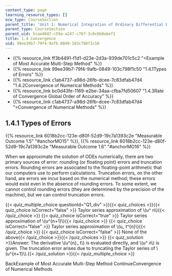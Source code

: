 ```yaml
---
content_type: page
learning_resource_types: []
ocw_type: CourseSection
parent_title: 'Unit 1: Numerical Integration of Ordinary Differential Equations'
parent_type: CourseSection
parent_uid: 5cae4847-c59a-a247-c767-3c0c6b0abef1
title: 1.4 Convergence
uid: 99ee39b7-79f4-9afb-0849-103c798f1c50
---
```


*   {{% resource_link ff3b4491-f1d1-d23e-2d3a-939de701c5c2 "\<Example of Most Accurate Multi-Step Method" %}}
*   {{% resource_link 99ee39b7-79f4-9afb-0849-103c798f1c50 "1.4.1Types of Errors" %}}
*   {{% resource_link c1ab4737-a98d-26fb-dcee-7c83dfab47d4 "1.4.2Convergence of Numerical Methods" %}}
*   {{% resource_link bc0d43fe-1169-e2be-34aa-cfba7fd50607 "1.4.3Rate of Convergence Global Order of Accuracy" %}}
*   {{% resource_link c1ab4737-a98d-26fb-dcee-7c83dfab47d4 "\>Convergence of Numerical Methods" %}}

1.4.1 Types of Errors
---------------------

{{% resource_link 6018b2cc-123e-d80f-52d9-19c7a1393c2e "Measurable Outcome 1.5" "#anchorMO15" %}}, {{% resource_link 6018b2cc-123e-d80f-52d9-19c7a1393c2e "Measurable Outcome 1.6" "#anchorMO16" %}}

When we approximate the solution of ODEs numerically, there are two primary sources of error: rounding (or floating point) errors and truncation errors. Rounding errors are associated to the floating-point arithmetic that our computers use to perform calculations. Truncation errors, on the other hand, are errors we incur based on the numerical method; these errors would exist even in the absence of rounding errors. To some extent, we cannot control rounding errors (they are determined by the precision of the machine), but we can control truncation errors.

{{< quiz_multiple_choice questionId="Q1_div" >}}{{< quiz_choices >}}{{< quiz_choice isCorrect="false" >}} Taylor series approximation of \\(u^ n\\){{< /quiz_choice >}}
{{< quiz_choice isCorrect="true" >}} Taylor series approximation of \\(u^{n+1}\\){{< /quiz_choice >}}
{{< quiz_choice isCorrect="false" >}} Taylor series approximation of \\(u\_ t^{n}\\){{< /quiz_choice >}}
{{< quiz_choice isCorrect="false" >}} None of the above{{< /quiz_choice >}}{{< /quiz_choices >}}
{{< quiz_solution >}}Answer: The derivative \\(u^{n}\_ t\\) is evaluated directly, and \\(u^ n\\) is given. The truncation error arises due to truncating the Taylor series of \\(u^{n+1}\\).{{< /quiz_solution >}}{{< /quiz_multiple_choice >}}

BackExample of Most Accurate Multi-Step Method ContinueConvergence of Numerical Methods